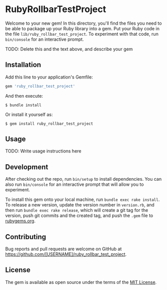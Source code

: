 # RubyRollbarTestProject

Welcome to your new gem! In this directory, you'll find the files you need to be able to package up your Ruby library into a gem. Put your Ruby code in the file `lib/ruby_rollbar_test_project`. To experiment with that code, run `bin/console` for an interactive prompt.

TODO: Delete this and the text above, and describe your gem

## Installation

Add this line to your application's Gemfile:

```ruby
gem 'ruby_rollbar_test_project'
```

And then execute:

    $ bundle install

Or install it yourself as:

    $ gem install ruby_rollbar_test_project

## Usage

TODO: Write usage instructions here

## Development

After checking out the repo, run `bin/setup` to install dependencies. You can also run `bin/console` for an interactive prompt that will allow you to experiment.

To install this gem onto your local machine, run `bundle exec rake install`. To release a new version, update the version number in `version.rb`, and then run `bundle exec rake release`, which will create a git tag for the version, push git commits and the created tag, and push the `.gem` file to [rubygems.org](https://rubygems.org).

## Contributing

Bug reports and pull requests are welcome on GitHub at https://github.com/[USERNAME]/ruby_rollbar_test_project.

## License

The gem is available as open source under the terms of the [MIT License](https://opensource.org/licenses/MIT).
